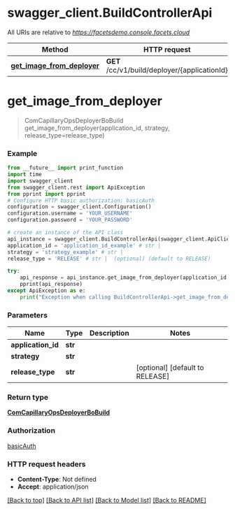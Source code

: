 # swagger_client.BuildControllerApi

All URIs are relative to *https://facetsdemo.console.facets.cloud*

Method | HTTP request | Description
------------- | ------------- | -------------
[**get_image_from_deployer**](BuildControllerApi.md#get_image_from_deployer) | **GET** /cc/v1/build/deployer/{applicationId} | 

# **get_image_from_deployer**
> ComCapillaryOpsDeployerBoBuild get_image_from_deployer(application_id, strategy, release_type=release_type)



### Example
```python
from __future__ import print_function
import time
import swagger_client
from swagger_client.rest import ApiException
from pprint import pprint
# Configure HTTP basic authorization: basicAuth
configuration = swagger_client.Configuration()
configuration.username = 'YOUR_USERNAME'
configuration.password = 'YOUR_PASSWORD'

# create an instance of the API class
api_instance = swagger_client.BuildControllerApi(swagger_client.ApiClient(configuration))
application_id = 'application_id_example' # str | 
strategy = 'strategy_example' # str | 
release_type = 'RELEASE' # str |  (optional) (default to RELEASE)

try:
    api_response = api_instance.get_image_from_deployer(application_id, strategy, release_type=release_type)
    pprint(api_response)
except ApiException as e:
    print("Exception when calling BuildControllerApi->get_image_from_deployer: %s\n" % e)
```

### Parameters

Name | Type | Description  | Notes
------------- | ------------- | ------------- | -------------
 **application_id** | **str**|  | 
 **strategy** | **str**|  | 
 **release_type** | **str**|  | [optional] [default to RELEASE]

### Return type

[**ComCapillaryOpsDeployerBoBuild**](ComCapillaryOpsDeployerBoBuild.md)

### Authorization

[basicAuth](../README.md#basicAuth)

### HTTP request headers

 - **Content-Type**: Not defined
 - **Accept**: application/json

[[Back to top]](#) [[Back to API list]](../README.md#documentation-for-api-endpoints) [[Back to Model list]](../README.md#documentation-for-models) [[Back to README]](../README.md)

